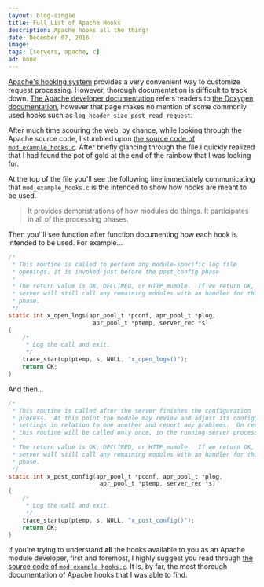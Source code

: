 ```yaml
---
layout: blog-single
title: Full List of Apache Hooks
description: Apache hooks all the thing!
date: December 07, 2016
image:
tags: [servers, apache, c]
ad: none
---
```


[Apache's hooking system](https://httpd.apache.org/docs/2.4/developer/hooks.html) provides a very convenient way to customize request processing. However, thorough documentation is difficult to track down. [The Apache developer documentation](https://ci.apache.org/projects/httpd/trunk/doxygen/group__hooks.html) refers readers to [the Doxygen documentation](https://ci.apache.org/projects/httpd/trunk/doxygen/group__hooks.html), however that page makes no mention of some commonly used hooks such as `log_header_size_post_read_request`.

<!-- excerpt_separator -->

After much time scouring the web, by chance, while looking through the Apache source code, I stumbled upon [the source code of `mod_example_hooks.c`](http://svn.apache.org/viewvc/httpd/httpd/trunk/modules/examples/mod_example_hooks.c?view=markup). After briefly glancing through the file I quickly realized that I had found the pot of gold at the end of the rainbow that I was looking for. 

At the top of the file you'll see the following line immediately communicating that `mod_example_hooks.c` is the intended to show how hooks are meant to be used.

> It provides demonstrations of how modules do things. It participates in all of the processing phases. 

Then you''ll see function after function documenting how each hook is intended to be used. For example...

```c
/*
 * This routine is called to perform any module-specific log file
 * openings. It is invoked just before the post_config phase
 *
 * The return value is OK, DECLINED, or HTTP_mumble.  If we return OK, the
 * server will still call any remaining modules with an handler for this
 * phase.
 */
static int x_open_logs(apr_pool_t *pconf, apr_pool_t *plog,
                        apr_pool_t *ptemp, server_rec *s)
{
    /*
     * Log the call and exit.
     */
    trace_startup(ptemp, s, NULL, "x_open_logs()");
    return OK;
}
```

And then...

```c
/*
 * This routine is called after the server finishes the configuration
 * process.  At this point the module may review and adjust its configuration
 * settings in relation to one another and report any problems.  On restart,
 * this routine will be called only once, in the running server process.
 *
 * The return value is OK, DECLINED, or HTTP_mumble.  If we return OK, the
 * server will still call any remaining modules with an handler for this
 * phase.
 */
static int x_post_config(apr_pool_t *pconf, apr_pool_t *plog,
                          apr_pool_t *ptemp, server_rec *s)
{
    /*
     * Log the call and exit.
     */
    trace_startup(ptemp, s, NULL, "x_post_config()");
    return OK;
}
```

If you're trying to understand **all** the hooks available to you as an Apache module developer, first and foremost, I highly suggest you read through [the source code of `mod_example_hooks.c`](http://svn.apache.org/viewvc/httpd/httpd/trunk/modules/examples/mod_example_hooks.c?view=markup). It is, by far, the most thorough documentation of Apache hooks that I was able to find.